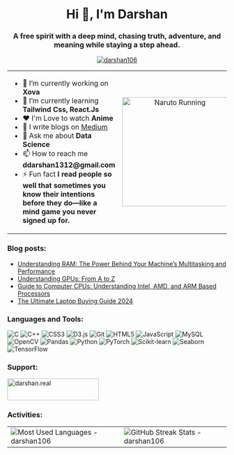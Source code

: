 <h1 align="center">Hi 👋, I'm Darshan</h1>
<h3 align="center">A free spirit with a deep mind, chasing truth, adventure, and meaning while staying a step ahead.</h3>

<p align="center">
  <a href="https://github.com/ryo-ma/github-profile-trophy">
    <img src="https://github-profile-trophy.vercel.app/?username=darshan106&theme=onedark" alt="darshan106" />
  </a>
</p>

<!-- Use a table to align text (left) and GIF (right) -->
<table>
  <tr>
    <td>
      <!-- Left Side - Text Section -->
      <ul>
        <li>🔭 I’m currently working on <strong>Xova</strong></li>
        <li>🌱 I’m currently learning <strong>Tailwind Css, React.Js</strong></li>
        <li>❤️ I'm Love to watch <strong>Anime</strong></li>
        <li>📝 I write blogs on <a href="https://medium.com/@darshanx106">Medium</a></li>
        <li>💬 Ask me about <strong>Data Science</strong></li>
        <li>📫 How to reach me <strong>ddarshan1312@gmail.com</strong></li>
        <li>⚡ Fun fact <strong>I read people so well that sometimes you know their intentions before they do—like a mind game you never signed up for.</strong></li>
      </ul>
    </td>
    <td align="center">
      <!-- Right Side - GIF Section -->
      <img src="https://media2.giphy.com/media/v1.Y2lkPTc5MGI3NjExNnNhZDY2NmNmaTJkMzRqdzg5cTBidng0NjYzdXhvNm81amdnNm5sYiZlcD12MV9pbnRlcm5hbF9naWZfYnlfaWQmY3Q9Zw/l0HUqH3L3QDEZkKGI/giphy.gif" width="250" alt="Naruto Running">
    </td>
  </tr>
</table>

### Blog posts:
<!-- BLOG-POST-LIST:START -->
- [Understanding RAM: The Power Behind Your Machine’s Multitasking and Performance](https://medium.com/@darshanx106/understanding-ram-the-power-behind-your-machines-multitasking-and-performance-b340b42a2020?source=rss-97a722ca7903------2)
- [Understanding GPUs: From A to Z](https://medium.com/@darshanx106/understanding-gpus-from-a-to-z-51b52d62b1bf?source=rss-97a722ca7903------2)
- [Guide to Computer CPUs: Understanding Intel, AMD, and ARM Based Processors](https://medium.com/@darshanx106/guide-to-computer-cpus-understanding-intel-amd-and-arm-based-processors-786afde29d25?source=rss-97a722ca7903------2)
- [The Ultimate Laptop Buying Guide 2024](https://medium.com/@darshanx106/the-ultimate-laptop-buying-guide-2024-6c6245486762?source=rss-97a722ca7903------2)
<!-- BLOG-POST-LIST:END -->

<h3 align="left">Languages and Tools:</h3>   
<p align="left">
    <img src="https://img.shields.io/badge/C-00599C?style=for-the-badge&logo=c&logoColor=white" alt="C" />
    <img src="https://img.shields.io/badge/C%2B%2B-00599C?style=for-the-badge&logo=c%2B%2B&logoColor=white" alt="C++" />
    <img src="https://img.shields.io/badge/CSS3-1572B6?style=for-the-badge&logo=css3&logoColor=white" alt="CSS3" />
    <img src="https://img.shields.io/badge/D3.js-F9A03C?style=for-the-badge&logo=d3.js&logoColor=white" alt="D3.js" />
    <img src="https://img.shields.io/badge/Git-F05032?style=for-the-badge&logo=git&logoColor=white" alt="Git" />
    <img src="https://img.shields.io/badge/HTML5-E34F26?style=for-the-badge&logo=html5&logoColor=white" alt="HTML5" />
    <img src="https://img.shields.io/badge/JavaScript-F7DF1E?style=for-the-badge&logo=javascript&logoColor=black" alt="JavaScript" />
    <img src="https://img.shields.io/badge/MySQL-4479A1?style=for-the-badge&logo=mysql&logoColor=white" alt="MySQL" />
    <img src="https://img.shields.io/badge/OpenCV-5C3EE8?style=for-the-badge&logo=opencv&logoColor=white" alt="OpenCV" />
    <img src="https://img.shields.io/badge/Pandas-150458?style=for-the-badge&logo=pandas&logoColor=white" alt="Pandas" />
    <img src="https://img.shields.io/badge/Python-3776AB?style=for-the-badge&logo=python&logoColor=white" alt="Python" />
    <img src="https://img.shields.io/badge/PyTorch-EE4C2C?style=for-the-badge&logo=pytorch&logoColor=white" alt="PyTorch" />
    <img src="https://img.shields.io/badge/Scikit--learn-F7931E?style=for-the-badge&logo=scikit-learn&logoColor=white" alt="Scikit-learn" />
    <img src="https://img.shields.io/badge/Seaborn-009688?style=for-the-badge&logo=seaborn&logoColor=white" alt="Seaborn" />
    <img src="https://img.shields.io/badge/TensorFlow-FF6F00?style=for-the-badge&logo=tensorflow&logoColor=white" alt="TensorFlow" />
</p>

<h3 align="left">Support:</h3>
<p>
    <a href="https://www.buymeacoffee.com/darshan.real" target="_blank">
        <img src="https://cdn.buymeacoffee.com/buttons/v2/default-yellow.png" height="50" width="210" alt="darshan.real" />
    </a>
</p>

<h3 align="left">Activities:</h3>
<table>
    <tr>
        <td>
            <img src="https://github-readme-stats.vercel.app/api/top-langs?username=darshan106&show_icons=true&locale=en&layout=compact" alt="Most Used Languages - darshan106" />
        </td>
        <td>
            <img src="https://github-readme-streak-stats.herokuapp.com/?user=darshan106&" alt="GitHub Streak Stats - darshan106" />
        </td>
    </tr>
</table>
